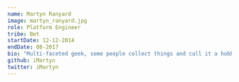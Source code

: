 ```yaml
---
name: Martyn Ranyard
image: martyn_ranyard.jpg
role: Platform Engineer
tribe: Bet
startDate: 12-12-2014
endDate: 08-2017
bio: "Multi-faceted geek, some people collect things and call it a hobby, I collect hobbies."
github: iMartyn
twitter: iMartyn
---
```

